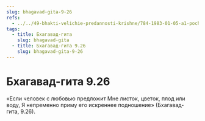 ```yaml
---
slug: bhagavad-gita-9-26
refs:
  - ../../49-bhakti-velichie-predannosti-krishne/784-1983-01-05-a1-pochemu-vajshnavy-ne-ispolzuyut-misticheskuyu-jogu.md
tags:
  - title: Бхагавад-гита
    slug: bhagavad-gita
  - title: Бхагавад-гита 9.26
    slug: bhagavad-gita-9-26
---
```


# Бхагавад-гита 9.26

«Если человек с любовью предложит Мне листок, цветок, плод или воду, Я непременно приму его искреннее подношение» (Бхагавад-гита, 9.26).
